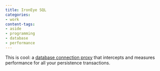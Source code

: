 ```yaml
---
title: IronEye SQL
categories:
- work
content-tags:
- aside
- programming
- database
- performance
---
```


This is cool: a [database connection proxy][1] that intercepts and measures performance for all your persistence transactions.

   [1]: http://www.irongrid.com/catalog/product_info.php?products_id=30
